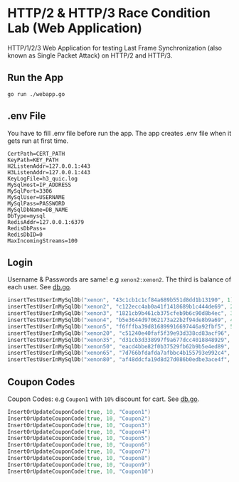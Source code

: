 # HTTP/2 & HTTP/3 Race Condition Lab (Web Application)
HTTP/1/2/3 Web Application for testing Last Frame Synchronization (also known as Single Packet Attack) on HTTP/2 and HTTP/3. 

## Run the App

```shell
go run ./webapp.go
```

## .env File
You have to fill .env file before run the app. The app creates .env file when it gets run at first time.
```env
CertPath=CERT_PATH
KeyPath=KEY_PATH
H2ListenAddr=127.0.0.1:443
H3ListenAddr=127.0.0.1:443
KeyLogFile=h3_quic.log
MySqlHost=IP_ADDRESS
MySqlPort=3306
MySqlUser=USERNAME
MySqlPass=PASSWORD
MySqlDbName=DB_NAME
DbType=mysql
RedisAddr=127.0.0.1:6379
RedisDbPass=
RedisDbID=0
MaxIncomingStreams=100
```

## Login
Username & Passwords are same! e.g `xenon2:xenon2`. The third is balance of each user. See [db.go](./db/db.go).
```go
insertTestUserInMySqlDb("xenon", "43c1cb1c1cf84a689b551d8dd1b13190", 1)
insertTestUserInMySqlDb("xenon2", "c122ecc4ab0a41f1418689b1c444de69", 2)
insertTestUserInMySqlDb("xenon3", "1821cb9b461cb375cfeb9b6c90d8b4ec", 3)
insertTestUserInMySqlDb("xenon4", "b5e3644d97062173a22b2f94de8b9a69", 4)
insertTestUserInMySqlDb("xenon5", "f6fffba39d816899916697446a92fbf5", 5)
insertTestUserInMySqlDb("xenon20", "c51240e40faf5f39e93d338cd83acf96", 20)
insertTestUserInMySqlDb("xenon35", "d31cb3d338997f9a677dcc4018848929", 35)
insertTestUserInMySqlDb("xenon50", "eacd4bbe82f0b37529fb62b9b5e4ed89", 50)
insertTestUserInMySqlDb("xenon65", "7d766bfdafda7afbbc4b155793e992c4", 65)
insertTestUserInMySqlDb("xenon80", "af48ddcfa19d8d27d086b0edbe3ace4f", 80)
```

## Coupon Codes
Coupon Codes: e.g `Coupon1` with `10%` discount for cart. See [db.go](./db/db.go).
```go
InsertOrUpdateCouponCode(true, 10, "Coupon1")
InsertOrUpdateCouponCode(true, 10, "Coupon2")
InsertOrUpdateCouponCode(true, 10, "Coupon3")
InsertOrUpdateCouponCode(true, 10, "Coupon4")
InsertOrUpdateCouponCode(true, 10, "Coupon5")
InsertOrUpdateCouponCode(true, 10, "Coupon6")
InsertOrUpdateCouponCode(true, 10, "Coupon7")
InsertOrUpdateCouponCode(true, 10, "Coupon8")
InsertOrUpdateCouponCode(true, 10, "Coupon9")
InsertOrUpdateCouponCode(true, 10, "Coupon10")
```

